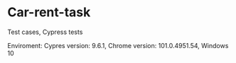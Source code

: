 # Car-rent-task
Test cases, Cypress tests

Enviroment:
Cypres version: 9.6.1,
Chrome version: 101.0.4951.54,
Windows 10
